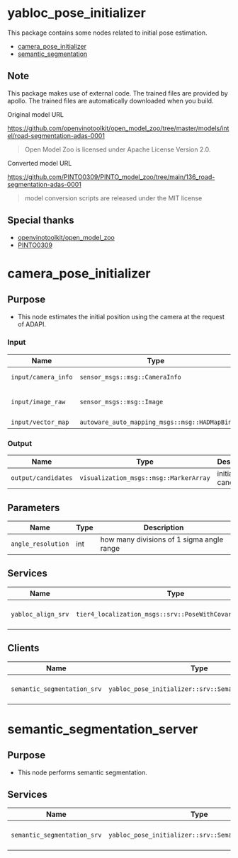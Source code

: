 # yabloc_pose_initializer

This package contains some nodes related to initial pose estimation.

- [camera_pose_initializer](#camera_pose_initializer)
- [semantic_segmentation](#semantic_segmentation)

## Note

This package makes use of external code. The trained files are provided by apollo. The trained files are automatically downloaded when you build.

Original model URL

<https://github.com/openvinotoolkit/open_model_zoo/tree/master/models/intel/road-segmentation-adas-0001>

> Open Model Zoo is licensed under Apache License Version 2.0.

Converted model URL

<https://github.com/PINTO0309/PINTO_model_zoo/tree/main/136_road-segmentation-adas-0001>

> model conversion scripts are released under the MIT license

## Special thanks

- [openvinotoolkit/open_model_zoo](https://github.com/openvinotoolkit/open_model_zoo)
- [PINTO0309](https://github.com/PINTO0309)

# camera_pose_initializer

## Purpose

- This node estimates the initial position using the camera at the request of ADAPI.

### Input

| Name                | Type                                         | Description              |
|---------------------|----------------------------------------------|--------------------------|
| `input/camera_info` | `sensor_msgs::msg::CameraInfo`               | undistorted camera info  |
| `input/image_raw`   | `sensor_msgs::msg::Image`                    | undistorted camera image |
| `input/vector_map`  | `autoware_auto_mapping_msgs::msg::HADMapBin` | vector map               |

### Output

| Name                | Type                                   | Description             |
|---------------------|----------------------------------------|-------------------------|
| `output/candidates` | `visualization_msgs::msg::MarkerArray` | initial pose candidates |

## Parameters

| Name               | Type | Description                               |
|--------------------|------|-------------------------------------------|
| `angle_resolution` | int  | how many divisions of 1 sigma angle range |

## Services

| Name               | Type                                                      | Description                     |
|--------------------|-----------------------------------------------------------|---------------------------------|
| `yabloc_align_srv` | `tier4_localization_msgs::srv::PoseWithCovarianceStamped` | initial pose estimation request |

## Clients

| Name                        | Type                                                 | Description                   |
|-----------------------------|------------------------------------------------------|-------------------------------|
| `semantic_segmentation_srv` | `yabloc_pose_initializer::srv::SemanticSegmentation` | semantic segmentation request |

# semantic_segmentation_server

## Purpose

- This node performs semantic segmentation.

## Services

| Name                        | Type                                                 | Description                   |
|-----------------------------|------------------------------------------------------|-------------------------------|
| `semantic_segmentation_srv` | `yabloc_pose_initializer::srv::SemanticSegmentation` | semantic segmentation request |
